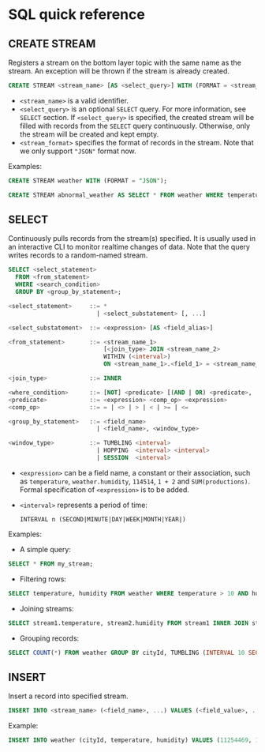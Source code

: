 SQL quick reference
=============================

## CREATE STREAM

Registers a stream on the bottom layer topic with the same name as the stream. An exception will be thrown if the stream is already created.

```sql
CREATE STREAM <stream_name> [AS <select_query>] WITH (FORMAT = <stream_format>);
```

- `<stream_name>` is a valid identifier.
- `<select_query>` is an optional `SELECT` query. For more information, see `SELECT` section. If `<select_query>` is specified, the created stream will be filled with records from the `SELECT` query continuously. Otherwise, only the stream will be created and kept empty.
- `<stream_format>` specifies the format of records in the stream. Note that we only support `"JSON"` format now.

Examples:

```sql
CREATE STREAM weather WITH (FORMAT = "JSON");

CREATE STREAM abnormal_weather AS SELECT * FROM weather WHERE temperature > 30 AND humidity > 80 WITH (FORMAT = "JSON");
```


## SELECT

Continuously pulls records from the stream(s) specified. It is usually used in an interactive CLI to monitor realtime changes of data. Note that the query writes records to a random-named stream.

```sql
SELECT <select_statement>
  FROM <from_statement>
  WHERE <search_condition>
  GROUP BY <group_by_statement>;

<select_statement>     ::= *
                         | <select_substatement> [, ...]

<select_substatement>  ::= <expression> [AS <field_alias>]

<from_statement>       ::= <stream_name_1>
                           [<join_type> JOIN <stream_name_2>
                           WITHIN (<interval>)
                           ON <stream_name_1>.<field_1> = <stream_name_2>.<field_2>]

<join_type>            ::= INNER

<where_condition>      ::= [NOT] <predicate> [(AND | OR) <predicate>, ...]
<predicate>            ::= <expression> <comp_op> <expression>
<comp_op>              ::= = | <> | > | < | >= | <=

<group_by_statement>   ::= <field_name>
                         | <field_name>, <window_type>

<window_type>          ::= TUMBLING <interval>
                         | HOPPING  <interval> <interval>
                         | SESSION  <interval>
```

- `<expression>` can be a field name, a constant or their association, such as `temperature`, `weather.humidity`, `114514`, `1 + 2` and `SUM(productions)`. Formal specification of `<expression>` is to be added.

- `<interval>` represents a period of time:

  `INTERVAL n (SECOND|MINUTE|DAY|WEEK|MONTH|YEAR|)`

Examples:

- A simple query:
```sql
SELECT * FROM my_stream;
```

- Filtering rows:
```sql
SELECT temperature, humidity FROM weather WHERE temperature > 10 AND humidity < 75;
```

- Joining streams:
```sql
SELECT stream1.temperature, stream2.humidity FROM stream1 INNER JOIN stream2 WITHIN (INTERVAL 5 SECOND) ON stream1.humidity = stream2.humidity;
```

- Grouping records:
```sql
SELECT COUNT(*) FROM weather GROUP BY cityId, TUMBLING (INTERVAL 10 SECOND);
```

## INSERT

Insert a record into specified stream.

```sql
INSERT INTO <stream_name> (<field_name>, ...) VALUES (<field_value>, ...);
```

Example:
```sql
INSERT INTO weather (cityId, temperature, humidity) VALUES (11254469, 12, 65);
```

